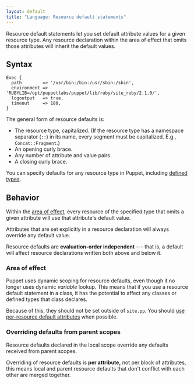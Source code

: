 ```yaml
---
layout: default
title: "Language: Resource default statements"
---
```


[sitemanifest]: ./dirs_manifest.html
[dynamic_scope]: ./lang_scope.html#scope-lookup-rules
[resource]: ./lang_resources.html
[definedtypes]: ./lang_defined_types.html
[node]: ./lang_node_definitions.html

Resource default statements let you set default attribute values for a given resource type. Any resource declaration within the area of effect that omits those attributes will inherit the default values.

## Syntax


``` puppet
Exec {
  path        => '/usr/bin:/bin:/usr/sbin:/sbin',
  environment => 'RUBYLIB=/opt/puppetlabs/puppet/lib/ruby/site_ruby/2.1.0/',
  logoutput   => true,
  timeout     => 180,
}
```

The general form of resource defaults is:

* The resource type, capitalized. (If the resource type has a namespace separator (`::`) in its name, every segment must be capitalized. E.g., `Concat::Fragment`.)
* An opening curly brace.
* Any number of attribute and value pairs.
* A closing curly brace.

You can specify defaults for any resource type in Puppet, including [defined types][definedtypes].

## Behavior


Within the [area of effect](#area-of-effect), every resource of the specified type that omits a given attribute will use that attribute's default value.

Attributes that are set explicitly in a resource declaration will always override any default value.

Resource defaults are **evaluation-order independent** --- that is, a default will affect resource declarations written both above and below it.

### Area of effect

Puppet uses dynamic scoping for resource defaults, even though it no longer uses dynamic _variable_ lookup. This means that if you use a resource default statement in a class, it has the potential to affect any classes or defined types that class declares.

Because of this, they should not be set outside of `site.pp`. You should [use per-resource default attributes](./lang_resources_advanced.html#per-expression-default-attributes) when possible.

### Overriding defaults from parent scopes

Resource defaults declared in the local scope override any defaults received from parent scopes.

Overriding of resource defaults is **per attribute,** not per block of attributes, this means local and parent resource defaults that don't conflict with each other are merged together.

